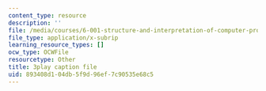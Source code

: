 ```yaml
---
content_type: resource
description: ''
file: /media/courses/6-001-structure-and-interpretation-of-computer-programs-spring-2005/893408d104db5f9d96ef7c90535e68c5_AbK4bZhUk48.vtt
file_type: application/x-subrip
learning_resource_types: []
ocw_type: OCWFile
resourcetype: Other
title: 3play caption file
uid: 893408d1-04db-5f9d-96ef-7c90535e68c5
---
```

